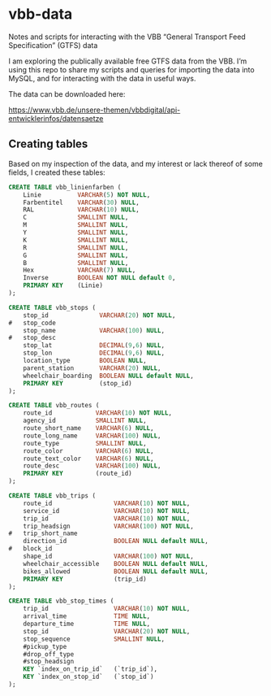 # vbb-data

Notes and scripts for interacting with the VBB “General Transport Feed Specification” (GTFS) data

I am exploring the publically available free GTFS data from the VBB. I’m using this repo to share my scripts and queries for importing the data into MySQL, and for interacting with the data in useful ways.

The data can be downloaded here:

https://www.vbb.de/unsere-themen/vbbdigital/api-entwicklerinfos/datensaetze

## Creating tables

Based on my inspection of the data, and my interest or lack thereof of some fields, I created these tables:

```sql
CREATE TABLE vbb_linienfarben (
	Linie          VARCHAR(5) NOT NULL,
	Farbentitel    VARCHAR(30) NULL,
	RAL            VARCHAR(10) NULL,
	C              SMALLINT NULL,
	M              SMALLINT NULL,
	Y              SMALLINT NULL,
	K              SMALLINT NULL,
	R              SMALLINT NULL,
	G              SMALLINT NULL,
	B              SMALLINT NULL,
	Hex            VARCHAR(7) NULL,
	Inverse        BOOLEAN NOT NULL default 0,
	PRIMARY KEY    (Linie)
);

CREATE TABLE vbb_stops (
	stop_id              VARCHAR(20) NOT NULL,
#	stop_code
	stop_name            VARCHAR(100) NULL,
#	stop_desc
	stop_lat             DECIMAL(9,6) NULL,
	stop_lon             DECIMAL(9,6) NULL,
	location_type        BOOLEAN NULL,
	parent_station       VARCHAR(20) NULL,
	wheelchair_boarding  BOOLEAN NULL default NULL,
	PRIMARY KEY          (stop_id)
);

CREATE TABLE vbb_routes (
	route_id            VARCHAR(10) NOT NULL,
	agency_id           SMALLINT NULL,
	route_short_name    VARCHAR(6) NULL,
	route_long_name     VARCHAR(100) NULL,
	route_type          SMALLINT NULL,
	route_color         VARCHAR(6) NULL,
	route_text_color    VARCHAR(6) NULL,
	route_desc          VARCHAR(100) NULL,
	PRIMARY KEY         (route_id)
);

CREATE TABLE vbb_trips (
	route_id                 VARCHAR(10) NOT NULL,
	service_id               VARCHAR(10) NOT NULL,
	trip_id                  VARCHAR(10) NOT NULL,
	trip_headsign            VARCHAR(100) NOT NULL,
#	trip_short_name
	direction_id             BOOLEAN NULL default NULL,
#	block_id
	shape_id                 VARCHAR(100) NOT NULL,
	wheelchair_accessible    BOOLEAN NULL default NULL,
	bikes_allowed            BOOLEAN NULL default NULL,
	PRIMARY KEY              (trip_id)
);

CREATE TABLE vbb_stop_times (
	trip_id                  VARCHAR(10) NOT NULL,
	arrival_time             TIME NULL,
	departure_time           TIME NULL,
	stop_id                  VARCHAR(20) NOT NULL,
	stop_sequence            SMALLINT NULL,
	#pickup_type
	#drop_off_type
	#stop_headsign
	KEY `index_on_trip_id`   (`trip_id`),
	KEY `index_on_stop_id`   (`stop_id`)
);
```
